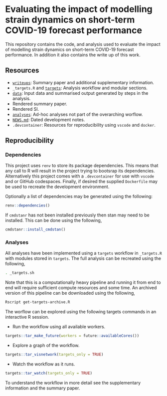 # Evaluating the impact of modelling strain dynamics on short-term COVID-19 forecast performance

This repository contains the code, and analysis used to evaluate the impact of modelling strain dynamics on short-term COVID-19 forecast performance. In addition it also contains the write up of this work.

## Resources

- [`writeups`](writeups/README.md): Summary paper and additional supplementary information.
- `_targets.R` and [`targets`](targets/README.md): Analysis workflow and modular sections.
- [`data`](data/README.md): Input data and summarised output generated by steps in the analysis.
- Rendered summary paper.
- Rendered SI.
- [`analyses`](analyses/README.md): Ad-hoc analyses not part of the overarching worflow.
- [`NEWS.md`](NEWS.md): Dated development notes.
- `.devcontainer`: Resources for reproducibility using `vscode` and `docker`.

## Reproducibility

### Dependencies

This project uses `renv` to store its package dependencies. This means that any call to R will result in the project trying to bootsrap its dependencies. Alternatively this project comes with a `.devcontainer` for use with `vscode` and or GitHub codespaces. Finally, if desired the supplied `Dockerfile` may be used to recreate the development environment.

Optionally a list of dependencies may be generated using the following:

```r
renv::dependencies() 
```

If `cmdstanr` has not been installed previously then stan may need to be installed. This can be done using the following,

```r
cmdstanr::install_cmdstan()
```

### Analyses

All analyses have been implemented using a `targets` workflow in `_targets.R` with modules stored in `targets`. The full analysis can be recreated using the following,

```bash
. _targets.sh
```

Note that this is a computationally heavy pipeline and running it from end to end will require sufficient compute resources and some time. An archived version of this pipeline can be downloaded using the following,

```bash
Rscript get-targets-archive.R
```

The worflow can be explored using the following targets commands in an interactive R session.

- Run the workflow using all available workers.

```r
targets::tar_make_future(workers = future::availableCores())
```

- Explore a graph of the workflow.

```r
targets::tar_visnetwork(targets_only = TRUE)
```

- Watch the workflow as it runs.

```r
targets::tar_watch(targets_only = TRUE)
```

To understand the workflow in more detail see the supplementary information and the summary paper.
